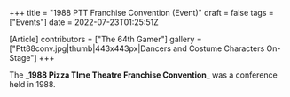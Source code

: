 +++
title = "1988 PTT Franchise Convention (Event)"
draft = false
tags = ["Events"]
date = 2022-07-23T01:25:51Z

[Article]
contributors = ["The 64th Gamer"]
gallery = ["Ptt88conv.jpg|thumb|443x443px|Dancers and Costume Characters On-Stage"]
+++

The **_1988 Pizza TIme Theatre Franchise Convention**_ was a conference held in 1988.